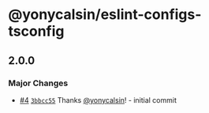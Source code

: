# @yonycalsin/eslint-configs-tsconfig

## 2.0.0

### Major Changes

- [#4](https://github.com/yonycalsin/eslint-config/pull/4) [`3bbcc55`](https://github.com/yonycalsin/eslint-config/commit/3bbcc55a48deb40ed0f311b80c38a3c18989c80e) Thanks [@yonycalsin](https://github.com/yonycalsin)! - initial commit
